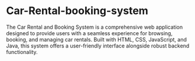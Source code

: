 # Car-Rental-booking-system
The Car Rental and Booking System is a comprehensive web application designed to provide users with a seamless experience for browsing, booking, and managing car rentals. Built with HTML, CSS, JavaScript, and Java, this system offers a user-friendly interface alongside robust backend functionality.
